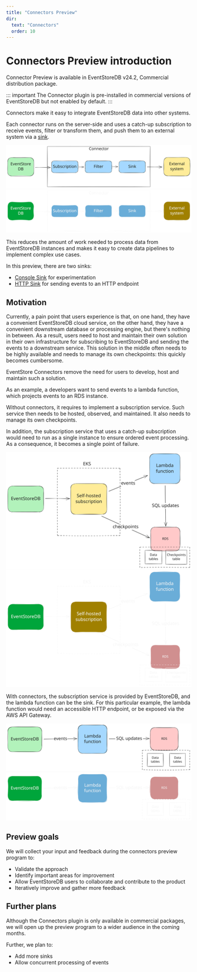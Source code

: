 ```yaml
---
title: "Connectors Preview"
dir:
  text: "Connectors"
  order: 10
---
```


# Connectors Preview introduction 

<Badge text="Commercial" type="info" vertical="middle"/>

Connector Preview is available in EventStoreDB v24.2, Commercial distribution package.

::: important
The Connector plugin is pre-installed in commercial versions of EventStoreDB but not enabled by default. 
:::

Connectors make it easy to integrate EventStoreDB data into other systems.

Each connector runs on the server-side and uses a catch-up subscription to receive events, filter or transform them, and push them to an external system via a [sink](https://en.wikipedia.org/wiki/Sink_(computing)).

![Connectors Anatomy](./images/connector-anatomy.svg#light)
![Connectors Anatomy](./images/connector-anatomy-dark.svg#dark)

This reduces the amount of work needed to process data from EventStoreDB instances and makes it easy to create data pipelines to implement complex use cases.

In this preview, there are two sinks:

- [Console Sink](./sinks.md#console-sink) for experimentation
- [HTTP Sink](./sinks.md#http-sink) for sending events to an HTTP endpoint

## Motivation

Currently, a pain point that users experience is that, on one hand, they have a convenient EventStoreDB cloud service, on the other hand, they have a convenient downstream database or processing engine, but there's nothing in between. As a result, users need to host and maintain their own
solution in their own infrastructure for subscribing to EventStoreDB and
sending the events to a downstream service. This solution in the middle often needs to be highly available and needs to manage its own checkpoints: this quickly becomes cumbersome.

EventStore Connectors remove the need for users to develop, host and maintain such a solution.

As an example, a developers want to send events to a lambda function, which projects events to an RDS instance.

Without connectors, it requires to implement a subscription service. Such service then needs to be hosted, observed, and maintained. It also needs to manage its own checkpoints.

In addition, the subscription service that uses a catch-up subscription would need to run as a single instance to ensure ordered event processing. As a consequence, it becomes a single point of failure.

![Example with EKS and Lambda](./images/example-lambda-eks.svg#light)
![Example with EKS and Lambda](./images/example-lambda-eks-dark.svg#dark)

With connectors, the subscription service is provided by EventStoreDB, and the lambda function can be the sink. For this particular example, the lambda function would need an accessible HTTP endpoint, or be exposed via the AWS API Gateway.

![Example with Connector and Lambda](./images/example-lambda-connector.svg#light)
![Example with Connector and Lambda](./images/example-lambda-connector-dark.svg#dark)

## Preview goals

We will collect your input and feedback during the connectors preview program to:

* Validate the approach
* Identify important areas for improvement
* Allow EventStoreDB users to collaborate and contribute to the product
* Iteratively improve and gather more feedback

## Further plans

Although the Connectors plugin is only available in commercial packages, we will open up the preview program to a wider audience in the coming months.

Further, we plan to:
* Add more sinks
* Allow concurrent processing of events





